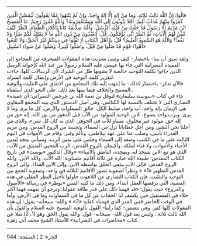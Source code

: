 ------------------------------------------------------------------------

قالُوا: إِنَّ اللَّهَ ثالِثُ ثَلاثَةٍ. وَما مِنْ إِلهٍ إِلَّا إِلهٌ واحِدٌ. وَإِنْ لَمْ يَنْتَهُوا عَمَّا
يَقُولُونَ لَيَمَسَّنَّ الَّذِينَ كَفَرُوا مِنْهُمْ عَذابٌ أَلِيمٌ. أَفَلا يَتُوبُونَ إِلَى اللَّهِ
وَيَسْتَغْفِرُونَهُ؟ وَاللَّهُ غَفُورٌ رَحِيمٌ. مَا الْمَسِيحُ ابْنُ مَرْيَمَ إِلَّا رَسُولٌ قَدْ خَلَتْ مِنْ قَبْلِهِ
الرُّسُلُ، وَأُمُّهُ صِدِّيقَةٌ كانا يَأْكُلانِ الطَّعامَ. انْظُرْ كَيْفَ نُبَيِّنُ لَهُمُ الْآياتِ، ثُمَّ انْظُرْ
أَنَّى يُؤْفَكُونَ. قُلْ: أَتَعْبُدُونَ مِنْ دُونِ اللَّهِ ما لا يَمْلِكُ لَكُمْ ضَرًّا وَلا نَفْعاً؟ وَاللَّهُ
هُوَ السَّمِيعُ الْعَلِيمُ؟ قُلْ: يا أَهْلَ الْكِتابِ لا تَغْلُوا فِي دِينِكُمْ غَيْرَ الْحَقِّ، وَلا
تَتَّبِعُوا أَهْواءَ قَوْمٍ قَدْ ضَلُّوا مِنْ قَبْلُ، وَأَضَلُّوا كَثِيراً، وَضَلُّوا عَنْ سَواءِ السَّبِيلِ»  
..  
ولقد سبق أن بينا- باختصار- كيف ومتى تسربت هذه المقولات المنحرفة من
المجامع إلى العقيدة النصرانية التي جاء بها عيسى عليه السلام رسولاً من عند
الله كإخوانه الرسل الذين جاءوا بكلمة التوحيد خالصة لا يشوبها ظل من الشرك
لأن الرسالات كلها، جاءت لتقرير كلمة التوحيد في الأرض وإبطال كلمة
الشرك.  
فالآن نذكر- باختصار كذلك- ما إنتهت إليه تلك المجامع من الاتفاق على
التثليث وألوهية المسيح والخلاف فيما بينها بعد ذلك، على النحو الذي
أسلفناه..  
«جاء في كتاب «سوسنة سليمان» لنوفل بن نعمة الله بن جرجس النصراني: أن
عقيدة النصارى التي لا تختلف بالنسبة لها الكنائس، وهي أصل الدستور الذي
بينه المجمع النيقاوي هي الإيمان بإله واحد: آب واحد، ضابط الكل، خالق
السماوات والأرض، كل ما يرى وما لا يرى. وبرب واحد يسوع، الابن الوحيد
المولود من الآب قبل الدهور من نور الله. إله حق من إله حق. مولود غير
مخلوق، مساو للأب في الجوهر، الذي به كان كل شيء، والذي من أجلنا نحن
البشر، ومن أجل خطايانا نزل من السماء، وتجسد من الروح القدس، ومن مريم
العذراء تأنس، وصلب عنا على عهد بيلاطس، وتألم وقبر، وقام من الأموات في
اليوم الثالث على ما في الكتب، وصعد إلى السماء وجلس على يمين الرب، وسيأتي
بمجد ليدين الأحياء والأموات، ولا فناء لملكه. والإيمان بالروح القدس، الرب
المحيي المنبثق من الآب، الذي هو مع الابن يسجد له، ويمجده، الناطق
بالأنبياء» «وقال الدكتور «بوست» في تاريخ الكتاب المقدس: طبيعة الله عبارة
عن ثلاثة أقانيم متساوية: الله الآب، والله الابن، والله الروح القدس. فإلى
الآب ينتمي الخلق بواسطة الابن. وإلى الابن الفداء. وإلى الروح القدس
التطهير «1» » ونظراً لصعوبة تصور الأقانيم الثلاثة في واحد، وصعوبة الجمع
بين التوحيد والتثليث، فإن الكتاب النصارى عن اللاهوت حاولوا تأجيل النظر
العقلي في هذه القضية، التي يرفضها العقل ابتداء. ومن ذلك ما كتبه القس
«بوطر» في رسالة «الأصول والفروع» حيث يقول: «قد فهمنا ذلك على قدر طاقة
عقولنا. ونرجو أن نفهمه فهما أكثر جلاء في المستقبل حين يكشف لنا الحجاب عن
كل ما في السماوات وما في الأرض. وأما في الوقت الحاضر ففي القدر الذي
فهمناه كفاية «2» » والله- سبحانه- يقول: إن هذه المقولات كلها كفر. وهي
تتضمن- كما رأينا- القول بألوهية المسيح عليه السلام والقول بأن الله ثالث
ثلاثة.. وليس بعد قول الله- سبحانه- قول. والله يقول الحق وهو (1، 2) نقلا
عن كتاب «محاضرات في النصرانية» للأستاذ الشيخ محمد أبي زهرة.

------------------------------------------------------------------------

الجزء: 2 ¦ الصفحة: 944
